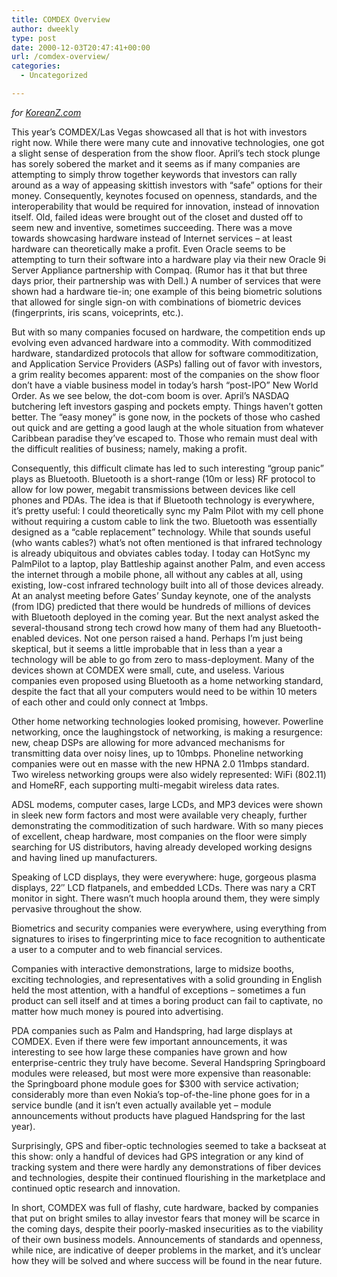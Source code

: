 ```yaml
---
title: COMDEX Overview
author: dweekly
type: post
date: 2000-12-03T20:47:41+00:00
url: /comdex-overview/
categories:
  - Uncategorized

---
```

_for [KoreanZ.com][1]_

This year&#8217;s COMDEX/Las Vegas showcased all that is hot with investors right now. While there were many cute and innovative technologies, one got a slight sense of desperation from the show floor. April&#8217;s tech stock plunge has sorely sobered the market and it seems as if many companies are attempting to simply throw together keywords that investors can rally around as a way of appeasing skittish investors with &#8220;safe&#8221; options for their money. Consequently, keynotes focused on openness, standards, and the interoperability that would be required for innovation, instead of innovation itself. Old, failed ideas were brought out of the closet and dusted off to seem new and inventive, sometimes succeeding. There was a move towards showcasing hardware instead of Internet services &#8211; at least hardware can theoretically make a profit. Even Oracle seems to be attempting to turn their software into a hardware play via their new Oracle 9i Server Appliance partnership with Compaq. (Rumor has it that but three days prior, their partnership was with Dell.) A number of services that were shown had a hardware tie-in; one example of this being biometric solutions that allowed for single sign-on with combinations of biometric devices (fingerprints, iris scans, voiceprints, etc.).

But with so many companies focused on hardware, the competition ends up evolving even advanced hardware into a commodity. With commoditized hardware, standardized protocols that allow for software commoditization, and Application Service Providers (ASPs) falling out of favor with investors, a grim reality becomes apparent: most of the companies on the show floor don&#8217;t have a viable business model in today&#8217;s harsh &#8220;post-IPO&#8221; New World Order. As we see below, the dot-com boom is over. April&#8217;s NASDAQ butchering left investors gasping and pockets empty. Things haven&#8217;t gotten better. The &#8220;easy money&#8221; is gone now, in the pockets of those who cashed out quick and are getting a good laugh at the whole situation from whatever Caribbean paradise they&#8217;ve escaped to. Those who remain must deal with the difficult realities of business; namely, making a profit.

Consequently, this difficult climate has led to such interesting &#8220;group panic&#8221; plays as Bluetooth. Bluetooth is a short-range (10m or less) RF protocol to allow for low power, megabit transmissions between devices like cell phones and PDAs. The idea is that if Bluetooth technology is everywhere, it&#8217;s pretty useful: I could theoretically sync my Palm Pilot with my cell phone without requiring a custom cable to link the two. Bluetooth was essentially designed as a &#8220;cable replacement&#8221; technology. While that sounds useful (who wants cables?) what&#8217;s not often mentioned is that infrared technology is already ubiquitous and obviates cables today. I today can HotSync my PalmPilot to a laptop, play Battleship against another Palm, and even access the internet through a mobile phone, all without any cables at all, using existing, low-cost infrared technology built into all of those devices already. At an analyst meeting before Gates&#8217; Sunday keynote, one of the analysts (from IDG) predicted that there would be hundreds of millions of devices with Bluetooth deployed in the coming year. But the next analyst asked the several-thousand strong tech crowd how many of them had any Bluetooth-enabled devices. Not one person raised a hand. Perhaps I&#8217;m just being skeptical, but it seems a little improbable that in less than a year a technology will be able to go from zero to mass-deployment. Many of the devices shown at COMDEX were small, cute, and useless. Various companies even proposed using Bluetooth as a home networking standard, despite the fact that all your computers would need to be within 10 meters of each other and could only connect at 1mbps.

Other home networking technologies looked promising, however. Powerline networking, once the laughingstock of networking, is making a resurgence: new, cheap DSPs are allowing for more advanced mechanisms for transmitting data over noisy lines, up to 10mbps. Phoneline networking companies were out en masse with the new HPNA 2.0 11mbps standard. Two wireless networking groups were also widely represented: WiFi (802.11) and HomeRF, each supporting multi-megabit wireless data rates.

ADSL modems, computer cases, large LCDs, and MP3 devices were shown in sleek new form factors and most were available very cheaply, further demonstrating the commoditization of such hardware. With so many pieces of excellent, cheap hardware, most companies on the floor were simply searching for US distributors, having already developed working designs and having lined up manufacturers.

Speaking of LCD displays, they were everywhere: huge, gorgeous plasma displays, 22&#8243; LCD flatpanels, and embedded LCDs. There was nary a CRT monitor in sight. There wasn&#8217;t much hoopla around them, they were simply pervasive throughout the show.

Biometrics and security companies were everywhere, using everything from signatures to irises to fingerprinting mice to face recognition to authenticate a user to a computer and to web financial services.

Companies with interactive demonstrations, large to midsize booths, exciting technologies, and representatives with a solid grounding in English held the most attention, with a handful of exceptions &#8211; sometimes a fun product can sell itself and at times a boring product can fail to captivate, no matter how much money is poured into advertising.

PDA companies such as Palm and Handspring, had large displays at COMDEX. Even if there were few important announcements, it was interesting to see how large these companies have grown and how enterprise-centric they truly have become. Several Handspring Springboard modules were released, but most were more expensive than reasonable: the Springboard phone module goes for $300 with service activation; considerably more than even Nokia&#8217;s top-of-the-line phone goes for in a service bundle (and it isn&#8217;t even actually available yet &#8211; module announcements without products have plagued Handspring for the last year).

Surprisingly, GPS and fiber-optic technologies seemed to take a backseat at this show: only a handful of devices had GPS integration or any kind of tracking system and there were hardly any demonstrations of fiber devices and technologies, despite their continued flourishing in the marketplace and continued optic research and innovation.

In short, COMDEX was full of flashy, cute hardware, backed by companies that put on bright smiles to allay investor fears that money will be scarce in the coming days, despite their poorly-masked insecurities as to the viability of their own business models. Announcements of standards and openness, while nice, are indicative of deeper problems in the market, and it&#8217;s unclear how they will be solved and where success will be found in the near future.

 [1]: http://www.koreanz.com/